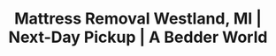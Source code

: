 ---
title: "Mattress Removal Westland, MI | Next-Day Pickup | A Bedder World"
description: "Professional mattress removal in Westland, MI. Serving 84,000+ residents across Norwayne, Cherry Hill, and 18+ neighborhoods. Priority Waste alternative. Book online."
layout: location.njk
permalink: "/mattress-removal/michigan/detroit/westland/"
city: "Westland"
state: "Michigan"
stateAbbr: "MI"
parentMetro: "Detroit"
pricing:
  startingPrice: 125
  single: 125
  queen: 155
  king: 180
  singleMattress: "$125"
  twoMattresses: "$155" 
  threeMattresses: "$180"
  mostPopular: "2 mattresses"
coordinates:
  lat: 42.3242
  lng: -83.4002
serviceArea:
  counties: ["Wayne County"]
zipCodes: 
  - "48185"
  - "48186"
neighborhoods:
  - name: "Norwayne"
    zipCodes: ["48186"]
  - name: "Cherry Hill Industrial Park"
    zipCodes: ["48185", "48186"]
  - name: "Downtown Westland"
    zipCodes: ["48185"]
  - name: "North Westland"
    zipCodes: ["48185"]
  - name: "South Westland"
    zipCodes: ["48186"]
  - name: "Carillon Village"
    zipCodes: ["48185"]
  - name: "Sun Valley"
    zipCodes: ["48186"]
  - name: "Tonquish"
    zipCodes: ["48185"]
  - name: "Joy Road Corridor"
    zipCodes: ["48185"]
  - name: "Hunter Avenue Area"
    zipCodes: ["48185"]
  - name: "Wildwood Street Area"
    zipCodes: ["48185"]
  - name: "Wayne Road Corridor"
    zipCodes: ["48185", "48186"]
  - name: "Ford Road Area"
    zipCodes: ["48185"]
  - name: "Palmer Road District"
    zipCodes: ["48186"]
  - name: "Marquette Street Area"
    zipCodes: ["48185"]
  - name: "Venoy Road Corridor"
    zipCodes: ["48186"]
  - name: "Newburgh Road Area"
    zipCodes: ["48185"]
  - name: "Warren Road District"
    zipCodes: ["48185"]
  - name: "Merriman Road Area"
    zipCodes: ["48185", "48186"]
  - name: "Inkster Road Corridor"
    zipCodes: ["48186"]
nearbyCities:
  - name: "Livonia"
    distance: "6 miles"
    isSuburb: true
  - name: "Dearborn Heights"
    distance: "8 miles"
    isSuburb: true
  - name: "Taylor"
    distance: "10 miles"
    isSuburb: true
  - name: "Farmington Hills"
    distance: "12 miles"
    isSuburb: true
  - name: "Novi"
    distance: "14 miles"
    isSuburb: true
wasteManagement:
  primaryHauler: "Priority Waste"
  recyclingFacilities:
    - name: "Westland Recycle Center"
      address: "37137 Marquette, Westland, MI 48185"
    - name: "Wayne County Transfer Stations"
      address: "Multiple locations throughout Wayne County"
  regulations: "Priority Waste allows 2 bulk items OR 8 extra bags bi-weekly - mattresses count as bulk items with 4-foot spacing required"
  byeByeMattress: "Not available in Michigan"
reviews:
  count: 94
  featured:
    - author: "Jennifer K."
      rating: 5
      text: "Quick pickup in Norwayne. Booked online, they came next day. Done."
      neighborhood: "Norwayne"
      date: "2024-03-18"
    - author: "Marcus T."
      rating: 5  
      text: "We just finished moving to Sun Valley and had three old mattresses that needed to go. I found A Bedder World online and was impressed by how straightforward their booking process was. They gave me a morning time slot, showed up exactly when promised, and handled everything professionally. The team was courteous, efficient, and even did a quick sweep of the area afterward. For $180 total, I thought the service was excellent value - especially considering they saved me multiple trips to dispose of these myself."
      neighborhood: "Sun Valley"
      date: "2024-02-22"
    - author: "Lisa M."
      rating: 5
      text: "Honestly? These guys rock. Had a king mattress that needed out of our Cherry Hill place and they made it look easy. Driver was super professional, great communication, actually showed when they said they would. You know how rare that is these days! Will definitely use again."
      neighborhood: "Cherry Hill Industrial Park"
      date: "2024-03-08"
faqs:
  - question: "How does your pricing compare to Priority Waste bulk pickup in Westland?"
    answer: "Priority Waste limits you to 2 bulk items bi-weekly on recycling days. Our $125/$155/$180 pricing gives you immediate pickup without waiting for bulk schedules or item limits."
  - question: "Do you serve all Westland neighborhoods and ZIP codes?"
    answer: "Yes, we cover all areas including Norwayne, Cherry Hill, Downtown Westland, and every neighborhood across ZIP codes 48185 and 48186."
  - question: "What's included in your Westland mattress removal service?"
    answer: "Curbside pickup, transport, and eco-friendly disposal. Our team handles the removal process professionally with transparent pricing - no hidden fees."
  - question: "Can you handle mattress removal from older Westland homes?"
    answer: "Absolutely. Many Westland homes date to the 1940s and 1960s with unique layouts. Our experienced team adapts to narrow hallways, tight doorways, and challenging access situations."
  - question: "How quickly can you schedule pickup in Westland?"
    answer: "Most Westland residents get next-day service. Book online and we'll confirm your preferred time slot, usually within 24 hours of your request."
  - question: "Do you need parking information for Westland apartments?"
    answer: "Yes, please provide any building codes, parking restrictions, or loading zone details. We're familiar with Cherry Hill and other apartment complexes but specifics help ensure smooth service."
  - question: "Are you licensed for mattress disposal in Wayne County?"
    answer: "Yes, we're fully licensed, bonded, and insured for waste removal throughout Michigan, meeting all Westland and Wayne County regulatory requirements."
  - question: "Where do Westland mattresses go after pickup?"
    answer: "We work with Wayne County transfer stations and the Westland Recycle Center when possible. Materials are processed through licensed facilities for maximum recycling and proper disposal."
localRegulations: "Priority Waste allows 2 bulk items OR 8 extra bags bi-weekly - mattresses count as bulk items with 4-foot spacing required"
pageContent:
  heroDescription: "Professional mattress removal serving Westland's 84,000+ residents. Next-day curbside pickup from Norwayne to Cherry Hill. Easy online booking with transparent pricing. Book today."
  
  aboutService: "<p>A Bedder World brings Westland residents reliable, professional mattress removal service across all 20 square miles. Since 1966, Westland has been Michigan's 10th largest city with a strong community spirit - and we match that with dependable curbside pickup service.</p><p>What sets our service apart in Westland is our next-day availability and straightforward online booking system. We've successfully removed over 1 million mattresses nationwide, perfecting our eco-friendly recycling process. Whether you're in historic Norwayne's 1940s housing or newer developments near Cherry Hill, our team provides professional curbside collection.</p><p>Westland residents choose us for convenient, same-week service. Book online for $125/$155/$180 transparent pricing that includes pickup, transport, and responsible disposal. No waiting, no hassles - just reliable mattress removal when you need it.</p>"
  
  serviceAreasIntro: "A Bedder World serves every Westland neighborhood across ZIP codes 48185 and 48186. From Norwayne's established community to Cherry Hill's mixed-use areas, we navigate Westland's diverse housing landscape with expertise."
  
  regulationsCompliance: "A Bedder World operates as a licensed private service, giving Westland residents immediate mattress removal without municipal bulk pickup restrictions. We handle all Wayne County compliance requirements, providing professional service when you need it - not when the city schedule allows."
  
  environmentalImpact: "<p>A Bedder World prioritizes responsible mattress disposal for Westland's environmentally conscious community. We coordinate with the <strong>Westland Recycle Center at 37137 Marquette</strong> and Wayne County's network of transfer stations to maximize recycling opportunities.</p><p>Our disposal process separates steel springs for metal recycling, processes foam components appropriately, and handles fabric materials according to Michigan environmental standards. Each pickup diverts materials from Woodland Meadows Landfill when recycling options exist.</p><p>Westland residents value their extensive park system and community green spaces. When you choose our service, you support responsible environmental practices that align with the city's commitment to sustainability and proper waste management.</p>"
  
  howItWorksScheduling: "Book your Westland mattress removal online and select your preferred time window. We coordinate around Wayne Memorial High School traffic patterns and the city's diverse neighborhood layouts for efficient service."
  
  howItWorksService: "Our professional team arrives with proper equipment for Westland's varied housing stock. From Norwayne's historic layouts to modern Cherry Hill apartments, we handle tight spaces, multiple floors, and challenging access points while protecting your property."
  
  howItWorksDisposal: "After pickup, we transport mattresses to Wayne County approved facilities for processing. All disposal meets Michigan regulations with documented environmental compliance, supporting Westland's waste management goals."
  
  sidebarStats:
    mattressesRemoved: "3,800"
---
